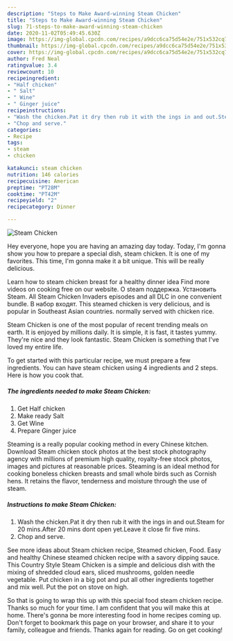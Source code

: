 ```yaml
---
description: "Steps to Make Award-winning Steam Chicken"
title: "Steps to Make Award-winning Steam Chicken"
slug: 71-steps-to-make-award-winning-steam-chicken
date: 2020-11-02T05:49:45.630Z
image: https://img-global.cpcdn.com/recipes/a9dcc6ca75d54e2e/751x532cq70/steam-chicken-recipe-main-photo.jpg
thumbnail: https://img-global.cpcdn.com/recipes/a9dcc6ca75d54e2e/751x532cq70/steam-chicken-recipe-main-photo.jpg
cover: https://img-global.cpcdn.com/recipes/a9dcc6ca75d54e2e/751x532cq70/steam-chicken-recipe-main-photo.jpg
author: Fred Neal
ratingvalue: 3.4
reviewcount: 10
recipeingredient:
- "Half chicken"
- " Salt"
- " Wine"
- " Ginger juice"
recipeinstructions:
- "Wash the chicken.Pat it dry then rub it with the ings in and out.Steam for 20 mins.After 20 mins dont open yet.Leave it close fir five mins."
- "Chop and serve."
categories:
- Recipe
tags:
- steam
- chicken

katakunci: steam chicken 
nutrition: 146 calories
recipecuisine: American
preptime: "PT28M"
cooktime: "PT42M"
recipeyield: "2"
recipecategory: Dinner

---
```



![Steam Chicken](https://img-global.cpcdn.com/recipes/a9dcc6ca75d54e2e/751x532cq70/steam-chicken-recipe-main-photo.jpg)

Hey everyone, hope you are having an amazing day today. Today, I'm gonna show you how to prepare a special dish, steam chicken. It is one of my favorites. This time, I'm gonna make it a bit unique. This will be really delicious.

Learn how to steam chicken breast for a healthy dinner idea Find more videos on cooking free on our website. О steam поддержка. Установить Steam. All Steam Chicken Invaders episodes and all DLC in one convenient bundle. В набор входят. This steamed chicken is very delicious, and is popular in Southeast Asian countries. normally served with chicken rice.

Steam Chicken is one of the most popular of recent trending meals on earth. It is enjoyed by millions daily. It is simple, it is fast, it tastes yummy. They're nice and they look fantastic. Steam Chicken is something that I've loved my entire life.


To get started with this particular recipe, we must prepare a few ingredients. You can have steam chicken using 4 ingredients and 2 steps. Here is how you cook that.

<!--inarticleads1-->

##### The ingredients needed to make Steam Chicken:

1. Get Half chicken
1. Make ready  Salt
1. Get  Wine
1. Prepare  Ginger juice


Steaming is a really popular cooking method in every Chinese kitchen. Download Steam chicken stock photos at the best stock photography agency with millions of premium high quality, royalty-free stock photos, images and pictures at reasonable prices. Steaming is an ideal method for cooking boneless chicken breasts and small whole birds such as Cornish hens. It retains the flavor, tenderness and moisture through the use of steam. 

<!--inarticleads2-->

##### Instructions to make Steam Chicken:

1. Wash the chicken.Pat it dry then rub it with the ings in and out.Steam for 20 mins.After 20 mins dont open yet.Leave it close fir five mins.
1. Chop and serve.


See more ideas about Steam chicken recipe, Steamed chicken, Food. Easy and healthy Chinese steamed chicken recipe with a savory dipping sauce. This Country Style Steam Chicken is a simple and delicious dish with the mixing of shredded cloud ears, sliced mushrooms, golden needle vegetable. Put chicken in a big pot and put all other ingredients together and mix well. Put the pot on stove on high. 

So that is going to wrap this up with this special food steam chicken recipe. Thanks so much for your time. I am confident that you will make this at home. There's gonna be more interesting food in home recipes coming up. Don't forget to bookmark this page on your browser, and share it to your family, colleague and friends. Thanks again for reading. Go on get cooking!
